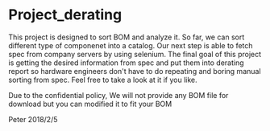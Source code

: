 # Project_derating
This project is designed to sort BOM and analyze it. So far, we can sort different type of componenet into a catalog. Our next step
is able to fetch spec from company servers by using selenium. The final goal of this project is getting the desired information from spec and put them into derating report so hardware engineers don't have to do repeating and boring manual sorting from spec.
Feel free to take a look at it if you like. 

Due to the confidential policy, We will not provide any BOM file for download but you can modified it to fit your BOM

Peter 2018/2/5
